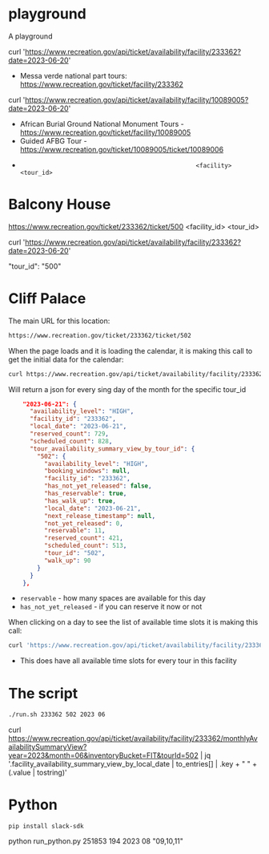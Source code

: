 # playground
A playground



curl 'https://www.recreation.gov/api/ticket/availability/facility/233362?date=2023-06-20'
* Messa verde national part tours: https://www.recreation.gov/ticket/facility/233362


curl 'https://www.recreation.gov/api/ticket/availability/facility/10089005?date=2023-06-20'
* African Burial Ground National Monument Tours - https://www.recreation.gov/ticket/facility/10089005
* Guided AFBG Tour - https://www.recreation.gov/ticket/10089005/ticket/10089006
*                                                      <facility>      <tour_id>




# Balcony House
https://www.recreation.gov/ticket/233362/ticket/500
                              <facility_id>   <tour_id>


curl 'https://www.recreation.gov/api/ticket/availability/facility/233362?date=2023-06-20'


"tour_id": "500"


# Cliff Palace
The main URL for this location:
```bash
https://www.recreation.gov/ticket/233362/ticket/502
```


When the page loads and it is loading the calendar, it is making this call to get the initial data
for the calendar:
```bash
curl https://www.recreation.gov/api/ticket/availability/facility/233362/monthlyAvailabilitySummaryView?year=2023&month=06&inventoryBucket=FIT&tourId=502
```

Will return a json for every sing day of the month for the specific tour_id

```json
    "2023-06-21": {
      "availability_level": "HIGH",
      "facility_id": "233362",
      "local_date": "2023-06-21",
      "reserved_count": 729,
      "scheduled_count": 828,
      "tour_availability_summary_view_by_tour_id": {
        "502": {
          "availability_level": "HIGH",
          "booking_windows": null,
          "facility_id": "233362",
          "has_not_yet_released": false,
          "has_reservable": true,
          "has_walk_up": true,
          "local_date": "2023-06-21",
          "next_release_timestamp": null,
          "not_yet_released": 0,
          "reservable": 11,
          "reserved_count": 421,
          "scheduled_count": 513,
          "tour_id": "502",
          "walk_up": 90
        }
      }
    },
```
* `reservable` - how many spaces are available for this day
* `has_not_yet_released` - if you can reserve it now or not






When clicking on a day to see the list of available time slots it is making this call:
```bash
curl 'https://www.recreation.gov/api/ticket/availability/facility/233362?date=2023-06-10' 
```
* This does have all available time slots for every tour in this facility





# The script

```bash
./run.sh 233362 502 2023 06
```



curl https://www.recreation.gov/api/ticket/availability/facility/233362/monthlyAvailabilitySummaryView?year=2023&month=06&inventoryBucket=FIT&tourId=502 | jq '.facility_availability_summary_view_by_local_date | to_entries[] | .key + " " + (.value | tostring)'






# Python

```
pip install slack-sdk
```


python run_python.py 251853 194 2023 08 "09,10,11"


